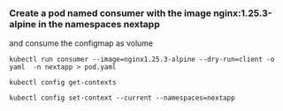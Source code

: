 ### Create a pod named consumer with the image nginx:1.25.3-alpine in the namespaces nextapp
and consume the configmap as volume


	kubectl run consumer --image=nginx1.25.3-alpine --dry-run=client -o yaml  -n nextapp > pod.yaml

	kubectl config get-contexts

 	kubectl config set-context --current --namespaces=nextapp


